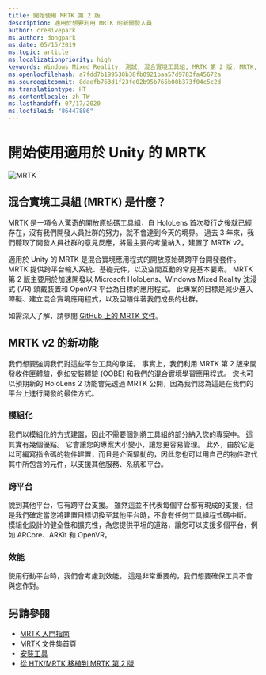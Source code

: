 ```yaml
---
title: 開始使用 MRTK 第 2 版
description: 適用於想要利用 MRTK 的新開發人員
author: cre8ivepark
ms.author: dongpark
ms.date: 05/15/2019
ms.topic: article
ms.localizationpriority: high
keywords: Windows Mixed Reality, 測試, 混合實境工具組, MRTK 第 2 版, MRTK, 工具, SDK, HoloLens, HoloLens 2
ms.openlocfilehash: a7fdd7b199530b38fb0921baa57d9783fa45672a
ms.sourcegitcommit: 8daefb763d1f23fe02b95b766b00b373f04c5c2d
ms.translationtype: HT
ms.contentlocale: zh-TW
ms.lasthandoff: 07/17/2020
ms.locfileid: "86447886"
---
```

# <a name="getting-started-with-mrtk-for-unity"></a>開始使用適用於 Unity 的 MRTK
![MRTK](images/UX/MRTK_UX_Hero.png)

## <a name="what-is-mixed-reality-toolkit-mrtk"></a>混合實境工具組 (MRTK) 是什麼？
MRTK 是一項令人驚奇的開放原始碼工具組，自 HoloLens 首次發行之後就已經存在，沒有我們開發人員社群的努力，就不會達到今天的境界。 過去 3 年來，我們聽取了開發人員社群的意見反應，將最主要的考量納入，建置了 MRTK v2。  

適用於 Unity 的 MRTK 是混合實境應用程式的開放原始碼跨平台開發套件。 MRTK 提供跨平台輸入系統、基礎元件，以及空間互動的常見基本要素。 MRTK 第 2 版主要用於加速開發以 Microsoft HoloLens、Windows Mixed Reality 沈浸式 (VR) 頭戴裝置和 OpenVR 平台為目標的應用程式。 此專案的目標是減少進入障礙、建立混合實境應用程式，以及回饋伴著我們成長的社群。

如需深入了解，請參閱 [GitHub 上的 MRTK 文件](https://microsoft.github.io/MixedRealityToolkit-Unity/README.html)。

## <a name="new-with-mrtk-v2"></a>MRTK v2 的新功能
我們想要強調我們對這些平台工具的承諾。  事實上，我們利用 MRTK 第 2 版來開發收件匣體驗，例如安裝體驗 (OOBE) 和我們的混合實境學習應用程式。  您也可以預期新的 HoloLens 2 功能會先透過 MRTK 公開，因為我們認為這是在我們的平台上進行開發的最佳方式。 

### <a name="modular"></a>模組化
我們以模組化的方式建置，因此不需要個別將工具組的部分納入您的專案中。  這其實有幾個優點。  它會讓您的專案大小變小，讓您更容易管理。  此外，由於它是以可編寫指令碼的物件建置，而且是介面驅動的，因此您也可以用自己的物件取代其中所包含的元件，以支援其他服務、系統和平台。

### <a name="cross-platform"></a>跨平台
說到其他平台，它有跨平台支援。  雖然這並不代表每個平台都有現成的支援，但是我們確定當您將建置目標切換至其他平台時，不會有任何工具組程式碼中斷。  模組化設計的健全性和擴充性，為您提供平坦的道路，讓您可以支援多個平台，例如 ARCore、ARKit 和 OpenVR。

### <a name="performant"></a>效能
使用行動平台時，我們會考慮到效能。  這是非常重要的，我們想要確保工具不會與您作對。

## <a name="see-also"></a>另請參閱
* [MRTK 入門指南](https://microsoft.github.io/MixedRealityToolkit-Unity/Documentation/GettingStartedWithTheMRTK.html)
* [MRTK 文件集首頁](https://microsoft.github.io/MixedRealityToolkit-Unity/README.html)
* [安裝工具](install-the-tools.md)
* [從 HTK/MRTK 移植到 MRTK 第 2 版](https://microsoft.github.io/MixedRealityToolkit-Unity/Documentation/HTKToMRTKPortingGuide.html)

